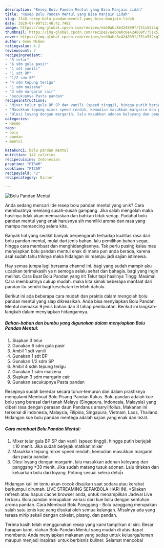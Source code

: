 ```yaml
---
description: "Resep Bolu Pandan Mentul yang Bisa Manjain Lidah"
title: "Resep Bolu Pandan Mentul yang Bisa Manjain Lidah"
slug: 2148-resep-bolu-pandan-mentul-yang-bisa-manjain-lidah
date: 2020-07-09T13:48:42.748Z
image: https://img-global.cpcdn.com/recipes/eeb0abc8e424809f/751x532cq70/bolu-pandan-mentul-foto-resep-utama.jpg
thumbnail: https://img-global.cpcdn.com/recipes/eeb0abc8e424809f/751x532cq70/bolu-pandan-mentul-foto-resep-utama.jpg
cover: https://img-global.cpcdn.com/recipes/eeb0abc8e424809f/751x532cq70/bolu-pandan-mentul-foto-resep-utama.jpg
author: Gene McGee
ratingvalue: 4.2
reviewcount: 7
recipeingredient:
- "3 telur"
- "6 sdm gula pasir"
- "1 sdt vanili"
- "1 sdt BP"
- "1/2 sdm SP"
- "4 sdm tepung terigu"
- "1 sdm maizena"
- "3 sdm margarin cair"
- "secukupnya Pasta pandan"
recipeinstructions:
- "Mixer telur gula BP SP dan vanili (speed tinggi), hingga putih berjejak ±10 menit. Jika sudah berjejak matikan mixer"
- "Masukkan tepung mixer speed rendah, kemudian masukkan margarin dan pasta pandan."
- "Olesi loyang dengan margarin, lalu masukkan adonan keloyang dan panggang ±30 menit. Jika sudah matang tusuk adonan. Lalu tiriskan dan keluarkan bolu dari loyang. Potong sesuai selera deh👍"
categories:
- Resep
tags:
- bolu
- pandan
- mentul

katakunci: bolu pandan mentul 
nutrition: 142 calories
recipecuisine: Indonesian
preptime: "PT34M"
cooktime: "PT35M"
recipeyield: "2"
recipecategory: Dinner

---
```



![Bolu Pandan Mentul](https://img-global.cpcdn.com/recipes/eeb0abc8e424809f/751x532cq70/bolu-pandan-mentul-foto-resep-utama.jpg)

Anda sedang mencari ide resep bolu pandan mentul yang unik? Cara membuatnya memang susah-susah gampang. Jika salah mengolah maka hasilnya tidak akan memuaskan dan bahkan tidak sedap. Padahal bolu pandan mentul yang enak harusnya sih memiliki aroma dan rasa yang mampu memancing selera kita.

Banyak hal yang sedikit banyak berpengaruh terhadap kualitas rasa dari bolu pandan mentul, mulai dari jenis bahan, lalu pemilihan bahan segar, hingga cara membuat dan menghidangkannya. Tak perlu pusing kalau mau menyiapkan bolu pandan mentul enak di mana pun anda berada, karena asal sudah tahu triknya maka hidangan ini mampu jadi sajian istimewa.

Hay semua jumpa lagi bersama channel ini. bagi yang sudah mampir aku ucapkan terimakasih ya n semoga selalu sehat dan bahagia. bagi yang ingin melihat. Cara Buat Bolu Pandan yang irit Telur tapi hasilnya Tinggi Maximal. Cara membuatnya cukup mudah. maka kita simak beberapa manfaat dari pandan itu sendiri bagi kesehatan terlebih dahulu.


Berikut ini ada beberapa cara mudah dan praktis dalam mengolah bolu pandan mentul yang siap dikreasikan. Anda bisa menyiapkan Bolu Pandan Mentul memakai 9 jenis bahan dan 3 tahap pembuatan. Berikut ini langkah-langkah dalam menyiapkan hidangannya.

<!--inarticleads1-->

##### Bahan-bahan dan bumbu yang digunakan dalam menyiapkan Bolu Pandan Mentul:

1. Siapkan 3 telur
1. Gunakan 6 sdm gula pasir
1. Ambil 1 sdt vanili
1. Gunakan 1 sdt BP
1. Gunakan 1/2 sdm SP
1. Ambil 4 sdm tepung terigu
1. Gunakan 1 sdm maizena
1. Siapkan 3 sdm margarin cair
1. Gunakan secukupnya Pasta pandan


Resepnya sudah beredar secara turun-temurun dan dalam praktiknya mengalami Membuat Bolu Pisang Pandan Kukus. Bolu pandan adalah kue bolu yang berasal dari tanah Melayu (Singapura, Indonesia, Malaysia) yang diberi rasa dengan perasan daun Pandanus amaryllifolius. Makanan ini terkenal di Indonesia, Malaysia, Filipina, Singapura, Vietnam, Laos, Thailand. Hidangan kue bolu pandan mentega adalah sajian yang enak dan lezat. 

<!--inarticleads2-->

##### Cara membuat Bolu Pandan Mentul:

1. Mixer telur gula BP SP dan vanili (speed tinggi), hingga putih berjejak ±10 menit. Jika sudah berjejak matikan mixer
1. Masukkan tepung mixer speed rendah, kemudian masukkan margarin dan pasta pandan.
1. Olesi loyang dengan margarin, lalu masukkan adonan keloyang dan panggang ±30 menit. Jika sudah matang tusuk adonan. Lalu tiriskan dan keluarkan bolu dari loyang. Potong sesuai selera deh👍


Hidangan kali ini tentu akan cocok disajikan saat sodara atau kerabat berkumpul dirumah. LIVE STREAMING SEPAKBOLA HARI INI. *Silakan refresh atau hapus cache browser anda, untuk menampilkan Jadwal Live terbaru. Bolu pandan merupakan variasi dari kue bolu dengan sentuhan aroma pandan. Cara Membuat Bolu Panggang - Bolu panggang merupakan salah satu jenis kue yang disukai oleh semua kalangan. Misalnya ada yang terasa mirip sekali dengan cokelat, pisang, dan pandan. 

Terima kasih telah menggunakan resep yang kami tampilkan di sini. Besar harapan kami, olahan Bolu Pandan Mentul yang mudah di atas dapat membantu Anda menyiapkan makanan yang sedap untuk keluarga/teman maupun menjadi inspirasi untuk berbisnis kuliner. Selamat mencoba!
